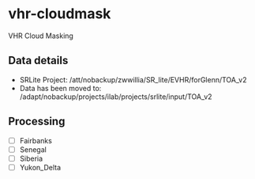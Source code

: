 # vhr-cloudmask

VHR Cloud Masking

## Data details

- SRLite Project: /att/nobackup/zwwillia/SR_lite/EVHR/forGlenn/TOA_v2
- Data has been moved to: /adapt/nobackup/projects/ilab/projects/srlite/input/TOA_v2

## Processing

- [ ] Fairbanks
- [ ] Senegal
- [ ] Siberia
- [ ] Yukon_Delta 
